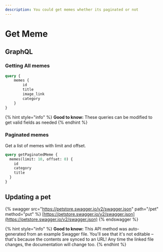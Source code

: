```yaml
---
description: You could get memes whether its paginated or not
---
```


# Get Meme

## GraphQL

### Getting  All memes

```graphql
query {
    memes {
        id
        title
        image_link
        category
    }
}
```

{% hint style="info" %}
**Good to know:** These queries can be modified to get valid fields as needed
{% endhint %}

### Paginated memes

Get a list of memes with limit and offset.

```graphql
query getPaginatedMeme {
  memes(limit: 10, offset: 0) {
    id
    category
    title
  }
}
```

## Updating a pet

{% swagger src="https://petstore.swagger.io/v2/swagger.json" path="/pet" method="put" %}
[https://petstore.swagger.io/v2/swagger.json](https://petstore.swagger.io/v2/swagger.json)
{% endswagger %}

{% hint style="info" %}
**Good to know:** This API method was auto-generated from an example Swagger file. You'll see that it's not editable – that's because the contents are synced to an URL! Any time the linked file changes, the documentation will change too.
{% endhint %}
